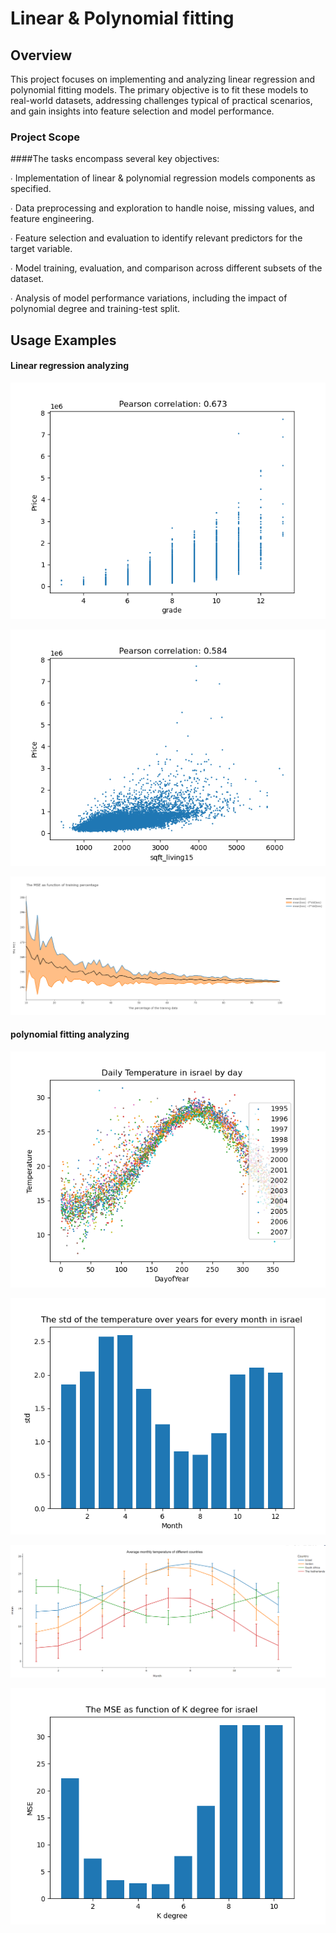# Linear & Polynomial fitting
## Overview

This project focuses on implementing and analyzing linear regression and polynomial fitting models.
The primary objective is to fit these models to real-world datasets, addressing challenges typical of practical scenarios,
and gain insights into feature selection and model performance.

### Project Scope

####The tasks encompass several key objectives:

∙ Implementation of linear & polynomial regression models components as specified.

∙ Data preprocessing and exploration to handle noise, missing values, and feature engineering.

∙ Feature selection and evaluation to identify relevant predictors for the target variable.

∙ Model training, evaluation, and comparison across different subsets of the dataset.

∙ Analysis of model performance variations, including the impact of polynomial degree and training-test split.


## Usage Examples
#### Linear regression analyzing

![Alt Text](examples/grade_Price_cor.png)

![Alt Text](examples/sqft_living15_Price_cor.png)

![Alt Text](examples/mse_precentage.png)






#### polynomial fitting analyzing

![Alt Text](examples/daily_temp_in_israel.png)


![Alt Text](examples/std_of_temp_over_years_in_israel.png)

![Alt Text](examples/average_temp_for_countries.png)

![Alt Text](examples/mse_over_k.png)


